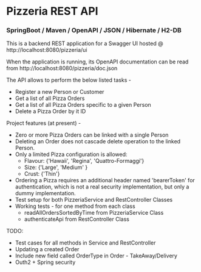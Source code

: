 # Pizzeria REST API

### SpringBoot / Maven / OpenAPI / JSON / Hibernate / H2-DB 

This is a backend REST application for a Swagger UI hosted @ http://localhost:8080/pizzeria/ui 

When the application is running, its OpenAPI documentation can be read from http://localhost:8080/pizzeria/doc.json

The API allows to perform the below listed tasks -
* Register a new Person or Customer
* Get a list of all Pizza Orders
* Get a list of all Pizza Orders specific to a given Person
* Delete a Pizza Order by it ID

Project features (at present) -
* Zero or more Pizza Orders can be linked with a single Person
* Deleting an Order does not cascade delete operation to the linked Person.
* Only a limited Pizza configuration is allowed:
  * Flavour: {'Hawaii', 'Regina', 'Quattro-Formaggi'}
  * Size: {'Large', 'Medium' }
  * Crust: {'Thin'}
* Ordering a Pizza requires an additional header named 'bearerToken' 
  for authentication, which is not a real security implementation, 
  but only a dummy implementation.
* Test setup for both PizzeriaService and RestController Classes
* Working tests - for one method from each class
  - readAllOrdersSortedByTime from PizzeriaService Class
  - authenticateApi from RestController Class

TODO:
* Test cases for all methods in Service and RestController
* Updating a created Order
* Include new field called OrderType in Order - TakeAway/Delivery
* Outh2 + Spring security
